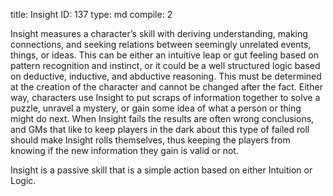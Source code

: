 title:          Insight
ID:             137
type:           md
compile:        2


Insight measures a character’s skill with deriving understanding, making connections, and seeking relations between seemingly unrelated events, things, or ideas. This can be either an intuitive leap or gut feeling based on pattern recognition and instinct, or it could be a well structured logic based on deductive, inductive, and abductive reasoning. This must be determined at the creation of the character and cannot be changed after the fact. Either way, characters use Insight to put scraps of information together to solve a puzzle, unravel a mystery, or gain some idea of what a person or thing might do next. When Insight fails the results are often wrong conclusions, and GMs that like to keep players in the dark about this type of failed roll should make Insight rolls themselves, thus keeping the players from knowing if the new information they gain is valid or not.

Insight is a passive skill that is a simple action based on either Intuition or Logic.